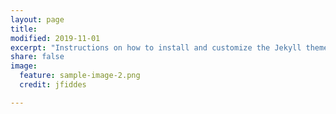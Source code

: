 ```yaml
---
layout: page
title:
modified: 2019-11-01
excerpt: "Instructions on how to install and customize the Jekyll theme Minimal Mistakes."
share: false
image:
  feature: sample-image-2.png
  credit: jfiddes

---
```


<script src="https://cdn.jsdelivr.net/npm/publicalbum@latest/embed-ui.min.js" async></script>
<div class="pa-gallery-player-widget" style="width:100%; height:480px; display:none;"
  data-link="https://goo.gl/photos/HUypV3Q4YXBjgSxdA"
  data-title="mountainsense"
  data-description="188 new photos · Album by Joel Fiddes">
  <object data="https://lh3.googleusercontent.com/w4Wrx-a6_UWA9s5wx8iFmCLs4C-EdCgFXVwPMzmA5_QXM4082XoBsf-DIXxtDQQ8LhxsGuTtyr-SjKfjA1wg6uRoT1s0W_Csx2IIoFhDm3WCPb-u6bg014MoKLky7TxfWrSx-Za1ctI=w1920-h1080"></object>
  <object data="https://lh3.googleusercontent.com/9a0Yyp5CMbYwb7bTjysKGopLrpP8f39mt7nKskrCLM2e3KhHbnMxfdf98jgmfXTlRjrNRrQ-eoIMUQsAbdHCfcJsff9bZ4nBrqy-7_zCphSbS35PUgiXp6XwHzTvOPxlLRGijSg6XXc=w1920-h1080"></object>
  <object data="https://lh3.googleusercontent.com/pgzsfM5Cd-QyiD_L-D7WKD7r_h5qvEP52WNmKVaDzG68uC3y-IX2d7j1QOOYMtUSZEXmW1w8-Dm1celFpneXyOy11g0-CbNp6lY2At5oI1kW4vAmSQbxaCgPgSbWiFB5kEwWLGM2G3s=w1920-h1080"></object>
  <object data="https://lh3.googleusercontent.com/g4WFq9UsHmIhWjoev_9p7pu_-vcGDLap73ho8Khd_CC4SlNpUjgupH4fKUcZEYD8g7bjjAyxj-6FYxFK5KlAVdCMmEQyl-5-M3dBkdQ9sJUA5VG4aBYroMAKplWE3NZsLHPTXmLL-Bg=w1920-h1080"></object>
  <object data="https://lh3.googleusercontent.com/5iT14ytiEsAV92osLjViqUDh2cFDd3InBpSzUBPBS9xVI94iHJh7-K60QhfYTFLNhnRQs60ZtPSZGTJusSMXXejY0yZ5GzOpbbRVocX1xSmOyO-cNIzz22OaeD9pg4xEKILKrAdMDUU=w1920-h1080"></object>
  <object data="https://lh3.googleusercontent.com/aeoo4aClf4lO7WtqDZSsPGHKAuYr9Esow9T7pS9XR909IWNu6MgtNXSl78fp4Ao5TkeqNQ2b3NpS_-nLUNWWuEyaCdzKnQswLD_iw7v7eoU2R29d1aBbWq6Ds0qs7F1EKtmhyy8M0hw=w1920-h1080"></object>
  <object data="https://lh3.googleusercontent.com/pLyD-uOrs72NjNM6HrdiWYCEFkX-HEjr8a3onovdrTHf2bjInbgKjn8sFqXkXXUpLng6SmO5cSPdPajBHzJfkNVknszDUX4E_rNYIir7K5gNvKS5zFPCERZjSZ8XiXTcdNBUFWlS1SY=w1920-h1080"></object>
  <object data="https://lh3.googleusercontent.com/WWTUGjWxQ_qgjHt-J_i8rk3tZnyL05tGbIlYtLRBPPDE5xWJBVnM_hBvf0B0t4dp0EmARazOlnvtyF5cCiaSxHX-How9Aya8f2BxMQ-D1Jig6VVIettx323KlpnjfybEO6mS-Ncy3zc=w1920-h1080"></object>
  <object data="https://lh3.googleusercontent.com/QX0FuN_0qHgUoa53mDHnXYTgARjXsErwEiiHFibr5tNrDjomBs0PGz6-WJvd3zI3b2DZz-I3O3_Ba2xX_Rnf93uCLOx9vHXOk1wpVCloLpiPlyLKRGzY_vM8Q6pBy8lhJwhUt0cWu54=m37" type="video/mp4"></object>
  <object data="https://lh3.googleusercontent.com/ab-T-d0Az36LbWdgCEwy0so1bVINOhFMNrF_1xPyhZmNtL624jlArsUhdJi-7hnM3KxOmo3M_llQq2z-nOPnZbaMLELWXYhk6Ywf4YNiShiolfy2j4Crx06HPobPKdj9IjfTPch2zNo=w1920-h1080"></object>
  <object data="https://lh3.googleusercontent.com/Qm-wyEDjuH4kZcUjYgk-b_MaxIFco5E1IRSY4-WhqaGGhfRL2-FphqE1IH08GAFJo3LcG5Ccf95Wc4IBgM2SjMZ06ChpEpWLWNjQuJgRgPpN7jpkA1Ci4uruydoxBmsr557QcBQ52FM=w1920-h1080"></object>
  <object data="https://lh3.googleusercontent.com/k7xQtvI1y_p2x8Ei5I63CqJOTrWtBXBfO-2Y1RV0oONU3YZNo9smwehUABxmOeuRsJcI2-52vKnA9PlIMXaAt62P40nprIFyWgGbNDn0esi-J3jdfY-kH6GG2_SJchwqY-PFlmQsqKo=w1920-h1080"></object>
  <object data="https://lh3.googleusercontent.com/NXMkE0fErWADuPqWySVyK7QBdaBKhUx57Zfjk2WNzsEOYFbEOwZDlIEnb0lFqn2ibRe2T-ugEjr93CCwRhQrAa5cu1tvczDxmtYQm2eIyZsnktdXBSwj2Ylz9FdzE_Qk8Np0C79gHcI=w1920-h1080"></object>
  <object data="https://lh3.googleusercontent.com/G5Nipr_Stw5lkMHxbg3VGOJe0ceZyJyC4j8ehytjFu1PPjbFl_yfaVeOQ28tImV4SRxGTRbq0LjGPIlC3BksAiAa-opbn3hAojI2ubEiRD3WeDPTx0W5ZosdEi4ehYZl5n_PptEVpWo=w1920-h1080"></object>
  <object data="https://lh3.googleusercontent.com/CTw-xmedebipcnDm0W3GK7EXwN78NG-DgSdizK3bwEQsGyu3JlYVWMeSS18TUBeO-WLXdYgP1n_qla-JPPmDjGza2ZFhFhcmqZocd0U0d8v_qf3cB7QeTSvVFysARAlSe7B5pmAtDhw=w1920-h1080"></object>
  <object data="https://lh3.googleusercontent.com/R5bIYGmJhRvTEPgl0bYzZ6fujA9zgbwtyE5IwSMawXxiXIRBN2SRkPa9nc0InHHRRsXGQd4_rOhmXkJImgso0LkHdKpC951m2iUqNWmtYU2WrwWMU4H0jhr7KIcZlN5kfZyt1kuLd3Q=m37" type="video/mp4"></object>
  <object data="https://lh3.googleusercontent.com/IzfOAXJLhryMSv5Pu__9mFrEjFQt5Oja2gBHo3suyHF2CDdbkFX4wce-sVNWXy2JK42jYiQQBkgVHq6VXqOvVDGpWXKUlcl7lZR9wNjlCkqwubPuMiYqzFDoWbUrKad15iprKwgvjk8=m37" type="video/mp4"></object>
  <object data="https://lh3.googleusercontent.com/HTr1AakvYccLjoFPTtyBO-jiNxWC8EQ3nvduZsYaXA9gMUYYuwNCnwLPo0IkBBKtVlP-7jcgN6h5MTvlobc56xwhGMlYyNvqQWfbOxsfGjIgzo4tLgxhqgJtPtppwLM-Pm27PAex7UQ=w1920-h1080"></object>
  <object data="https://lh3.googleusercontent.com/ysVIq1EFnhon0HKeKAH1k3ZRUJxRnuGn5B_fP3gLTyeEf-xUfDJmoRa9gHRSEGZucp9Cbk_P_UwwBDyvKNSe0H6dm49DYDeU4NMqyK1visk0mJTtzAKWhisbbaje50N63VBpFp4jveg=w1920-h1080"></object>
  <object data="https://lh3.googleusercontent.com/RYU7On3jhIa6mfAkBLQIWqY872PXA-hMSnFmOhQCwbzBJEfs2Il1S5kxZNgVIvG7zfa3qNUsV9mfdrcPfB41Ku9rYECj7mz2_svGITt5slrNNePQ-yij8lkOII4-nla4zhQIirI5xb8=w1920-h1080"></object>
  <object data="https://lh3.googleusercontent.com/QZH9EdC50fXtJ-lfMCQbMhDeeD95mOf3wOYjoGA0AqfvhVwIjtxMArdx5IMnv5FY3vhNsSYTm2yANHOn5oDdjKvODMP0b_Hu8hi6bixyIcVaiPD-98GudWx1Gtn5HK161g-_qLVsq5A=w1920-h1080"></object>
  <object data="https://lh3.googleusercontent.com/c9lqAVGcntyPhTiY8-ULsU8nQ5FFnPJGmg2c5lON5dp3m8u9-QnlGWGZHgGZUXB6bTfkPV2xcoX0Gh_ipBMBKHuxq-tUGrg4yte62CUrmBiq-NF-LxB2d-8niTGiJ3PeJ3I3PWpmrLU=w1920-h1080"></object>
  <object data="https://lh3.googleusercontent.com/uTVk7D5KlEUp6obHH4pwSkHmF2hgh-_9vQ9C2PJvXWc1mwioMpCJj6EWqXhP_7mW3717k0t27VwxmoAH9r5DnUbiS0o9_VfaPHvP9jgYy2ReSmtle7WS6xZmfM01jSeW4Cu8tNhIObY=w1920-h1080"></object>
  <object data="https://lh3.googleusercontent.com/rWYDT9cg66pLUo9ehI0gMKRR9hCuzFz7fs50gAdcFRJ_Ef4BfWN8r3rLt8wcZvA4rxmSfOE5NZBOs2isR8RtFGIZE5ZkTTsvSUCNL1UoNC_FF9ba6s-MB-sEVHrIMQ8gMNLbO2gCEV0=w1920-h1080"></object>
  <object data="https://lh3.googleusercontent.com/_AoWTDbir6bgzPSYMlbFNjOAbqG7fGMddE7BM4riAax3ELxtGBLICjrocFzcrWQOJmHdPT3pez1by8VKdvGnW6qLKe_8hwXkjI4-YzoqVDHpSKwDKwlEN0Qphxaajf48kAQfksq4n2Y=w1920-h1080"></object>
  <object data="https://lh3.googleusercontent.com/3iC8edKURh6U-cvcloMHKAlCip6nXRzLs4-R8sPamxCjTVPWlk_h9Clpnc1mRdFAn-X4w6KlUJtqWM0WXhUEQhYKW8teAkljpoJjaUPTT0Flx3DvskNBt1wC426n8kTDlNLCNqNL-fI=w1920-h1080"></object>
  <object data="https://lh3.googleusercontent.com/FQI0UN9RHs3voajKu9WrMw0H5naYS5mT1L94wWk8HuxVhpeknZBfNBaYU51smz6-CST4964h5PT87ZK2XJYpYw3wD7ddZdywzzeOA7YZMEDgt8YuZUFBLRundXl_8UfR_GFxdawzqCU=w1920-h1080"></object>
  <object data="https://lh3.googleusercontent.com/wP5acvFDsPCJIMSC5EBMPPradCygDeAWo3I9PAPvSmp9_3tfAhjh6lcXvnrLBNuWNZO99T5vKH_R0zSP9f-W_FLCskhCtHflxDtXJw1WdmX5nif1SyxobaeQAby8Jv3ihs_9P7gEDlk=w1920-h1080"></object>
  <object data="https://lh3.googleusercontent.com/tNS-MvSLJEJ2KCvUNVkQvvcaV5CQsNkzOZNBThWg5GD0OS-U5ElXcEe5YDde1gpl0nV2IU0Q1N68wagwU35-5kPGG_ZIbJgZmmqaysV1MNe1MnLEtSpKI3ZH882apet4ir23FnXDQQQ=w1920-h1080"></object>
  <object data="https://lh3.googleusercontent.com/R82r9QGF-MpJJtffBEivI7n_zlfkzujgtpEFCuoeaX-QDJf9rA5_Vt4EWe9FNlb13dGVmr87ajLFPyBcqw1tWu7YIGOrUG223aYAZws9GoYerKYd89mUOraJeDN3-W7ZL9RPQo_Xmkw=w1920-h1080"></object>
  <object data="https://lh3.googleusercontent.com/DbvFYFbnrhzIUCld2_7wPScJT8UXh8qL8IQ0w1AdsXgTa4NGJ84XQGnnQcSEp_16ysLJLE3ky_BsJCR4W3pcSH9tqS4zzr_VdWjrMuyi1ljUUeyMIYcZdZh32VoLm07OfGAU1aSwFu8=w1920-h1080"></object>
  <object data="https://lh3.googleusercontent.com/JkYL-0TtjyZkuXEiz_twoFVouvnGnj2a6wTyQL1L0hCEUcKVOEUdLTFcIa3O1vJJMRV2YoV5gV7DgkfjlrItKqfWFPxdgl4TWwbrfXKXjvQhlh25iUTelrWw4xr7QQ3pDvt0GQlk5yw=w1920-h1080"></object>
  <object data="https://lh3.googleusercontent.com/vGDEOu0yzhpgZJmNKMGBycttMHr_GdYpx9wJjdabWZjWj5rJzkLvCbZIbwA_cNm9hHXJvDZwCu5dcVM15O9ZkFd-ZyOmsvi33YapuyqEEt-4Hc0aDP8pPnOdR3yCUkZomXdFmlIpdtY=w1920-h1080"></object>
  <object data="https://lh3.googleusercontent.com/5PZ0v1lNtFuXBFOPMv3xQyuReio0sbyWgw3AzuLCs1ZBLiV3K2JWu3JeDfvaIUiozX0Q_2YpjQaWRuNlfoJGpqCXm2bSwC6fMEBWhPPtATmXPceetMq0mmLkh0-y0QKyH37rhErTcG4=w1920-h1080"></object>
  <object data="https://lh3.googleusercontent.com/bN2RwNNgmWtLUwwFLLFQJQIXzmw5ovRLr0qqJOGH76kpMm67OOzHKjKEXzpWEpsy3JSH7YL2w3uhs5fqShuK6kc_z7XfMD-9XebqfqLRGarST8AhBQWnxeOysGEBMqduqY2E8V639us=w1920-h1080"></object>
  <object data="https://lh3.googleusercontent.com/6RaGiIUhFufQG-DQ6YAo5x1Yva2lGN9xAst3UNt0tEtMFgCuVn4Hiss-Bb5dUuFWPo5h92sPermddbizqG3zjuL7wXxawVp6oi3rfFmKmjCZzvsgMDiillIQ2ZrtJ4llcKXTJaaP2ps=w1920-h1080"></object>
  <object data="https://lh3.googleusercontent.com/u0c7Z5SxUMF1ZzAGBxj3EraZeM2bHwWSRxeILpbrR6PKYznvN8y2I0HJo0v9ZaNo-cWgjVAlYJ-tiaQX3qiydpfWnCZANfpHOPlLBX63mzmd2wU6sZeX0HTKl_eLo8cp8AYRy2DzCuk=w1920-h1080"></object>
  <object data="https://lh3.googleusercontent.com/gWFt_heA8jvzPDReGnxUBfCQ01ggL101Vmv2yNhd6Xhym9wNnTX4suPDlMdZUgfhdUrEXniFDSwghmx4DrHhISiNSZLNfeD7SdBfGLKJuwhuDNBy1YKvxez2UIBNhmbEAh9Qd7HvK60=w1920-h1080"></object>
  <object data="https://lh3.googleusercontent.com/jlGQnr8XVf84Qq5gihg9lDbnzAPUJSfaCreJLLCJkHCWgmISH1LC1PT3RqiFh8qaw7KME95kiU78Nw3IWW-T_O7a2VrLRjt64mHh2ryLuG7hlkC_ARAG8lpgZnRMKMrZ5a-7Eulo5yA=w1920-h1080"></object>
  <object data="https://lh3.googleusercontent.com/4QPgPqwf9QUP_KSw9yi9tJXv4Rc2rVz6X9oMPaWb4CyKLQvd9ZqjlPXEHgOfNbhHms1zIE0F0XzB0NLpI5y6ZLsFn43fb3o2HDGg3A8L_hIreyqAC2FDezQF6QwqCHzZstHSiNzluGw=w1920-h1080"></object>
  <object data="https://lh3.googleusercontent.com/CDYihXssYIwCySrUflqJNIAV1IrXMyPeiD0OvxpTPCuPYq8fR3OEjQ2rOlJ-V8Nx5IvbAnjAHNBzu2MoG545noqRxvZEf9m7jgrS7K5Et9KjUguFkAyTzVQteT-V1r30QmUcU4Z_AXw=w1920-h1080"></object>
  <object data="https://lh3.googleusercontent.com/Cn_tMDRHhIvBA4lpFyx-QcZx9RT48ihKgLHVezRs3X8jsvOqq_y-QGwV_It-UFACy7wG4erOHDTQ_Wuocj6vL8FpwsOObLrZWA_GUaonHddHa13bbbppfsDqvAgiXuX9zrVRylGSSmA=w1920-h1080"></object>
  <object data="https://lh3.googleusercontent.com/o9VMRbVDyqBfF55yfr7YnD4DiuVcgEbASc9gBCnAf6anYdVYtWwx2sEiVcOEz7ru71ljEUkNHhox4HpCuO0DYevxnLEnP9BiC2Xmb2RDIusj_KUtXmmsu8HhkB-4aVAPzBCq3IhireM=w1920-h1080"></object>
  <object data="https://lh3.googleusercontent.com/QwDvB9czKKbilNCgTcSDL059nWOROg5MXzjJliAUONy2kK_14JLEVHSALi9R1YJtoQfWBqy-er1LrDCanSmht_Y8uw_2QCipJko--9oYYFUFRJlSTvwYGiCy0IrBNPytKS8WZHmSjhc=m37" type="video/mp4"></object>
  <object data="https://lh3.googleusercontent.com/Y7ewJjQNxCkudKvE_I04CPiUhCF_LD910Z2tMP3zU79oiD6pObFNjL3RK6VQD8utc6aK6LuIU47y7ARr1q6QVM3iIl_Scwb9h6h5hMbetAeSs7L9VWDb2vZikIAhNWKCpOS6eGSktKU=w1920-h1080"></object>
  <object data="https://lh3.googleusercontent.com/ytn8Hisjaa0meXYngNBSJrtxNpWtFmDSEEHHDpBkzVb8SxyrlyrCsMcdtDBZwUrJVpNASuaHEccorhWMLQ7TDOV7phEicvgZJNZZFJFM-KhElhBijpPfWFZ-xlohJeLc8xSdtnqnbJc=m37" type="video/mp4"></object>
  <object data="https://lh3.googleusercontent.com/G4Xsyvbv_Ouqcj54VjCiEcbv-AZEbRG2yJdM-zwyZNvBhoBTW-IS_U4dpglMUU3DRjbXlhJFj7ljTU5Bj3w2413YOKgY91J6qFGyGllo2G2CCR_6DoPgOLdjy3rnYmC8l_-umXLE8yE=m37" type="video/mp4"></object>
  <object data="https://lh3.googleusercontent.com/u7lheJQKIods8GkAN3WWXGdayJefV8Miv4MZFGA8-m2EIl4dfYWP4eSkw_gypt-XmPVzLOKQT-DEyjAJtFDyu3twEH-_MrKnZhOY2AFsXcBvwp1UDzUucrxNHLBgqClvixKZ92MxsxM=m37" type="video/mp4"></object>
  <object data="https://lh3.googleusercontent.com/va-TMj9oewEOkI72_HZMHOkUoZinj4SWs00sDSAh-6iM4TnHjPHi_T_8aR-9VnhNoVvuGqt9XKVgtzpNEgYtmmUNyHsAXT_-Ay_8-fzVaeO-wMvDVLmy0sxgE_AnuMhjmoKz9kgvwqs=w1920-h1080"></object>
  <object data="https://lh3.googleusercontent.com/fXGBl-JZa99zkKa278fRe0nn9xPNiEJ9hIqIiEkWWYgk9v-1CBRs-0BPzHc6BA66klZNxQOSjALIQQV6nwfW0PkVEcc9RCTbar_YJR7-8m7hbn7Fz7niH-CVILtfxYzTE52MmBhYw9U=w1920-h1080"></object>
  <object data="https://lh3.googleusercontent.com/RfMFDbNhkC18zbRlWKivAlxf3-0_gEn6z3XLa5yUVG9EU5UTwcwAZPKY7LmQjDWUOaku4T4iGEpCUn1r5W2jbAh6QDh4cyYoRsplkrnBWyT1NxquqxM9qXUXZtF0DmSMvS1cQiTXh24=w1920-h1080"></object>
  <object data="https://lh3.googleusercontent.com/YZPAmfeXHdT1sVvEqg8L9BwH2N-NbfL7P6ZMI2-6OJ7GPjlMWTsmgJU_v7cmrkZKf7FIlhm4dtp_Ct49rUmpZQW3HPVlD8ehMy7paF9-zw0mZYoM1UCADGlwugQqvUYLSP_zdwssym4=w1920-h1080"></object>
  <object data="https://lh3.googleusercontent.com/GT4D8AU4OSNApfvBLrB_lST2ldt1Fsv1d7QjD6vbNO0xPrNyb7zdO7vDwB4rELp07CnkiG_bTL4ABjeRvRWveRj8pUCTWFXqrGKDqRKCK2vJeBnEntvSkBdDcTL23ygVnvdl3N48RE0=w1920-h1080"></object>
  <object data="https://lh3.googleusercontent.com/em6ts-SK_60R0ZB6nAEYhEa4vXNmosCMS5d2u2Kqahm0oYcMVcfnTmQxD6-892EWflmTUfTDjXtILU9Mu2f7IjgdUSjrv6ILy9d40eKSHTie92Ox94m9SpUSsWIzrBkBphYVnifoySk=w1920-h1080"></object>
  <object data="https://lh3.googleusercontent.com/5Z4DiEscAkza2l2PMp3o_TrETH0RcfR6kdHPLyDjcH-CU-kptUtl8TJxPJflBdqFNbP8uuUH_10mUiCh7_63-xEmbANQMB5PyTwSbbjkksdXhXT2Nw4fpg7dIM1fAJM1OzA9Ebk_yE4=w1920-h1080"></object>
  <object data="https://lh3.googleusercontent.com/siq7rpVTlBoiqG2falBMM2AIh2kY_1NJN4geBAgMEXRu3OSE3kydgmjwWPVzuvgi53Ax4HstWTnaAQ2JI1YQOyP5S8UVMgiVUhunZCPtLsYU1ZBqWV8A0sG20xxnMTH9xEZI-PS5uSA=w1920-h1080"></object>
  <object data="https://lh3.googleusercontent.com/rPkLLDCvkAkyUHtyS7U7g7e-4pRAPH3VuI9fBQxUUAL1ZM-Z2a3QstWGSQioxYketyHBxY2UXMNlAPKR1ei9n1een9IXicZ3u8EXLxoPQ3SYMax4IQ8xKXTymwvuMYI9udW4A5ARAdg=w1920-h1080"></object>
  <object data="https://lh3.googleusercontent.com/s-IS-eKWJqTYl-wN0tYwaxNTUBbrk95HE9x7HWB0e717HpmQsvAStAETDyP0wvNOqPT98aYCgR2RA_FP235dhS0rbKnUGvi8JmWlfi_dnvqXE4IJvDC6SaFZzq1CeW7JGhSqWaURK-U=w1920-h1080"></object>
  <object data="https://lh3.googleusercontent.com/7vtc8Yjw0zIFV3mgnta1TYfSn9S-j64AzTplFeXIwnHv5LeCvOUQwI6LH1P4p3R1zKsUEtP7DXFA4fMzgkMz5c73OVB0ISIVVeBSgQWURa-TBO_7B-7fC02MM4pZRhH8tzJkSq1HlQw=w1920-h1080"></object>
  <object data="https://lh3.googleusercontent.com/EJ5ODxOwi_ITUzUk2d9zXHQ94teWrCL_2ZTvcd4lpAjNb0XiFiP3UNZ630FYlK4UMJgNNQfl1fhzo-_yo-gJKg9_bi5L1VdjtJSrO9WJknGLpG9MFnPNqeWtmFSWzmfAWghdBg8v5OM=w1920-h1080"></object>
  <object data="https://lh3.googleusercontent.com/3oUw8s8ZCtx2-KY7Cfxhx_9IZlpSMR-eISTUDx6Gz5fp_vb5If5pnlnouo4DLHqFruKh3IB9I7p3aV6L35N6h2Qxst4n5cAw0sYXFZzinwYGKXpxxLTu8rOLtat4zZ3QQCxz7kKRXTI=w1920-h1080"></object>
  <object data="https://lh3.googleusercontent.com/WCRAGChSnfl8UDM5hYfn6gQjrmLxAwIYweHt1B4n46RamKOMtPgcrcGJg8slxVrPl7CsL3af9c5ozqm3_tyT1NInnp7jKvtU8CmfDLULIMie8GYIrz24NxQUN598PPoQnizqBeelGcI=w1920-h1080"></object>
  <object data="https://lh3.googleusercontent.com/dkKOkFDkcoMxH5p-ekevaKFMeJExf28VMnDZpzuCZDEwPLVMsr0uneVuA4P9KijxiJHEw0w6jJUHf_vUA4XRJMhouzrVh9bqRdbq8cPSyd-MZmRJ9pne4WvL38-aXHdKpVoZWFmiUA8=w1920-h1080"></object>
  <object data="https://lh3.googleusercontent.com/NbKUZd7pabe0_jUxXllFTsEjSQDW6O7E5h-f3bS-c2wBP-9lpJLRxdpZtIiUhG8D0hAx94WKjV3w307npPvnMYb15oUg-wqi3ukQ65prW-zh1UmD-tdSlKZ4h0L0kffObsI8ELg9e2w=m37" type="video/mp4"></object>
  <object data="https://lh3.googleusercontent.com/4XwMKlA4hZD1UlnPQUYrfzGdazpJN60vhG9zFrGxMiDdJ-vRZy_CKh-MpF2BV3_tmKG77zXnnPKZFSUiokhBx_-ctNAaDQ2uX5yDraOCLh1OLulhoRNJSDQIRdSu254V4ZWc-5cPPMc=w1920-h1080"></object>
  <object data="https://lh3.googleusercontent.com/_IF9QKuG61g0AByd2lqkoPoXtAc8kdqSwsFnklT0dmgcKulyIrQNPmwqQzMIGz8KedYE2vAIM5iYlbqTj_Mv0CJ4VpasY19-5eTFVyK5Hq6qzW7UQxoJIMfXal8qj-zrjCTlcaMcg7w=m37" type="video/mp4"></object>
  <object data="https://lh3.googleusercontent.com/JFhfK6Z2lrHQ538Oq8jJfiM5FGrm4BegvCeUDLdRL2PL5m-xmdMqlC6Ox0ek8-4lrcSGOsRKKdrvC67C6BCspZtNaBdchFr9ynkxijJGm9rJtq2lKbaiGXTJnbIZyY6dIzWTyvZKS1A=w1920-h1080"></object>
  <object data="https://lh3.googleusercontent.com/PPGZ9BNVeN33bnkb8C599g1zkE6FPoN58IFqjk9ysv5SJskly4ztRnQ8rQRFlq1IaQKlQIZ4uG53EfkYn73UDKAp63Y45mIxaL7atugIoG2Cdxj5bfncCl3X4q_mxYjndKoZcmoQz2U=w1920-h1080"></object>
  <object data="https://lh3.googleusercontent.com/85gNzb8GWqxHjGrkEtb6FiI46nJWKAcshXAhhHZVsbW4340elZTKUTHv9bqtUkS9eUD9WuNc8hg0eSzu8wDGWomxZ5mM1VxF976NaL4bT0w3A4ltxwRCyJnROuFu2dJenHEI5OuIlFI=m37" type="video/mp4"></object>
  <object data="https://lh3.googleusercontent.com/lzqpEcfhuqzr9kYAX4bjOrsD6xTlimYuEOU9_iwsO0j3qFrE6NCeLFbbnbtAkACQrO3ArDOxkXh01Eovm7uRvDoPSewS9Km9IF-tSaBz_9yCfBAcyRtHnmn5i8acg0SRhGKhsOunNDk=m37" type="video/mp4"></object>
  <object data="https://lh3.googleusercontent.com/LmcdKQ1U1sEwNbA15K25WG4iPNlPZJGz7TKJh-JfC_w9riwVUZMvjT4NyQbwyII7gKwmOOexhwjReUOedX5rk43ocoGpLbsES1idgCp0Bj0oNSV89uDC1S9XO2qFIg4huwipodfZS30=w1920-h1080"></object>
  <object data="https://lh3.googleusercontent.com/m9rdkzaQ7zcf8xxJeR-m1MBY_b-xS2HDwmKP7v6vxFG0ds97Jh77-RQbsOxZwXo2ZqO_4PnDcElFVxqLUNbGf59YVPRKeOLwAyxPLV_SFU3hCNBti_3f96Meb3B4UDACotFsU2H9f44=m37" type="video/mp4"></object>
  <object data="https://lh3.googleusercontent.com/YNE2sZsO9dSCNRFEW-Eg6RcMhgLrEmu-CtVIZwfL0ZlkHxj9L-tYLd4IxQe6GT73mdZqMq_Dq5iLG1HqKemFJ0cpjJElgbIi-jvR7vwc4MyQ3ZhdJUri_ledf6dMDstCAyEKEGbRloc=w1920-h1080"></object>
  <object data="https://lh3.googleusercontent.com/2rXJ65Xj7VRTquBvgRU_-PNnRVj4IxSH3WO7Y_5I43LYU-XuhucLYBhMngLK31A6e0GnJzwASsb9A_CjBuGhrU0mbrVNY6B9zWMB2Nq-Sj9I-fZL5C9P5rOAguu-HGlhRp2bYdoCevA=w1920-h1080"></object>
  <object data="https://lh3.googleusercontent.com/ZWyB5JkiOd8OY6REz22M06p0HSgdj-mtgmk3ZGozMOrQyqK_DDfSTsfqJr3Q1y0bcevJcyBHW7cznQ5uWb4kZPYaLZGqoa03zEXYas2gkUNLtHDhLychOmdzXRMOxkEfQsTPZI78MHE=w1920-h1080"></object>
  <object data="https://lh3.googleusercontent.com/brWZdObcRhD0YAFZkMmurUBNEPLFiSQu_i1aMWnAVK1bXzQ8O2oNpS0FGGkFau5jxXCJfphgeLhjES-PhHYAHPgrWc6elCcgEnh6XoWgnik2T3ZRTAPeYCxJS2ZvCe99LExz3PI1TAQ=w1920-h1080"></object>
  <object data="https://lh3.googleusercontent.com/RGJVSeE4OKyBccrteuPxaNUvUJBsYnMzAKNOhZjEGUd0aF19ARTK-nPchDMpsEnMJaSK_4pAikR5HO8-1SeNtYUygIOVZUveVWPbq_ys_i9SZJXoAECT0pxfcohKqbZS7d7V0mSMfdo=w1920-h1080"></object>
  <object data="https://lh3.googleusercontent.com/qeEfAsvzUpcmW1EH_jAADA2p3pWBoUx2OAlVDDLny2tmH2B1cOkbnUgeXyiShVGgZvUuyiSSIVf9_Pz9y2JpUNXLQyWNz213HldUYD6K0W6YSP91OX5pwaYPrbEyq1yIGY2Zu5HJ0eo=m37" type="video/mp4"></object>
  <object data="https://lh3.googleusercontent.com/9VBhxRt5ZQPZXOZFmbAfcf6_zeSfbGvGSp3a7bbvwDLCmcivInZUw2eZ7D1towLqZrD3IhYXMLq87ACs1tJDOfmJrbbRcex6vlyCBJlioFc1v44vglzn84MfAaFGgRIw7axfL27D1Lw=w1920-h1080"></object>
  <object data="https://lh3.googleusercontent.com/4iC_EFBvqwx-yNuBO_H8ZFgd90neHZKTPZcsvGTGGxH5onDSg5Up3a76XRBGkYUhslqZbIf0eBuOBTvLlYpCX0rpqoZCmaMiL8WtdxodUlRk6JGaqitFpqsK8e2pvaJEHRqSsypoMv8=w1920-h1080"></object>
  <object data="https://lh3.googleusercontent.com/s-G4GedXlKee9p7LGvhJnX4YKVIWhHoM2kuELyOwjm52ERR9D61hZyaoB_KZdnR8pyrPODCpWnJd1b_aoRWDfCkOIDVyE0-DkCGG4p26NX55qGOFEU2cJOLTJRgAvrKOhSf3YTE85Q8=w1920-h1080"></object>
  <object data="https://lh3.googleusercontent.com/PL9jjdydGw5LbtTF7YGJrWEdH0p3ZULovC9cuLWd7HiAuMRdB3SrfSgDRT20kaeoZj3-4M-jKXBLsNPfEOIGUti_JDz4BMaMOp5ApFqVOl2VNbcixVob2MDzj4RF1f88qoX0Cj6cR9I=w1920-h1080"></object>
  <object data="https://lh3.googleusercontent.com/pMT3b_wui05cGIFhjtSMdVcUSMtWW0bV0tWceNV8u-Bzx__W3eUjYesWPOqH7Z-2SivnnsfJwMgPL3eISUrpfbQyIHmAkgdDpNM3yN5etRqDdWbnNo4LzhKF9DbdSSY46iZtvdVcw6o=w1920-h1080"></object>
  <object data="https://lh3.googleusercontent.com/n1oZRFQdLQ4PQd0EL3-e2xAtpJ3Cc1hsOfFF5bgk3HcvLJsL8r4ekY5sxEhkwEGIPKGeFemXFHsde2DnhpK8q_KfwxnIsVvpFCMQ3UgIF7q0X-xdWyvF5H2p3dIEAZj8OmcgDOzWVmQ=w1920-h1080"></object>
  <object data="https://lh3.googleusercontent.com/55e2BaxJqME778-2K3WhlTBFskWwsOFewPupPlllQuur5BSx9B8yL_AiLVMaw3M7lgkn3MbZhw66WSWhwASv0xnNmZQmHRv8McGi3AZ4wpHvouscAN9FPuaEzyB5WSHrRgjawehl1g0=w1920-h1080"></object>
  <object data="https://lh3.googleusercontent.com/tMQEVDoC63fpD8QiIOE-FgIGdT4MSP3IeoWFTKdPxvTo6TELhwn49U82KUAzrMtmEnNPV9t8P5ibxTV0wmx60eM9YZjaZgtT54X06xvCZVr1DunI12r8XMIfZIjNh8N1zZAcpMlFmcA=w1920-h1080"></object>
  <object data="https://lh3.googleusercontent.com/rXViroB8e5ueF6eouy3WuGTtTLnNsFXB3y5aWhEH0wLmbOkgM8riq0_ZWeKRtzJCeJvW6d2oXJYFE6UAmjCb9ZUXFRXd4CkrjF_7vcOO9lQH0k_mJG5t8SQ-QiEupypqthzouH-FoLs=m37" type="video/mp4"></object>
  <object data="https://lh3.googleusercontent.com/1RvjroiYoLAQluXde2sgBf0-Rvyb2a6DAQQL6c4S5w7NAW1IS0OAeHUcdB92rClMMFxM78Qhi5yGoPRBY0g0rKF2GV9raDuni9F6369GCNJEdf-a2i07d9jcB0TQNruvunmz6PrOQoY=w1920-h1080"></object>
  <object data="https://lh3.googleusercontent.com/TyUHaJwQDZr-Z3EvOQVCEvveqZabktRTz6aq5eVWaZEd4pAfGGsTh-zTkZCjIWmHbKERZdZXg9sPl_iZbXDW0HzlIkIOChxo7nn3l9lVGZbywlAW1o5RHm2vCofykmRVIEsPhRlSYe8=w1920-h1080"></object>
  <object data="https://lh3.googleusercontent.com/mRN1viLO7KXQXBg2IPpfRpYy67qmaL_48hGZwbs1JVLqSoEpkt8LjQMNZTK_t9pbjSTQX7pjEJF1eCaYzCZ-anHEb8lNLXeGNfiVYM16opYqTl4jmqQG2wZG8f2tpxPJGw2bckZQy0o=w1920-h1080"></object>
  <object data="https://lh3.googleusercontent.com/hL1rUcT8oifBQPUm9LW9p_N_GPXkFMY58cUh5UL4prPcJwLMHX_ZPrK5SpL5w3bEYJAa-dMuaE80yLat44ndb07u0Su4oDlNKN_arw70RfCJXGHHyeaK5oF-U2FLvj_HI-OqM62Ptj8=w1920-h1080"></object>
  <object data="https://lh3.googleusercontent.com/RRu5aHSt4RuRS3FY9mhytXgLB0fWZjki3ib68uDy1n5DKkN6jq2RzCn7ttyhD-_O8hhOsdxMp-5dRddugP2vpBbtgpSifb_k3s4RbNjfPexUnCbEUmjPZcNHUm_yvpEzIbCCkVntLxw=w1920-h1080"></object>
  <object data="https://lh3.googleusercontent.com/XOU7Moxjn0w3tiwOvSly9nAC59jXOyRkh8zKPSiP-bP4YN_WRUoD-DN6dKGpCdYDe5m4bFn3LLo5UQ7KTWl2BRlRGFltcVQWCI5SELHiKEd_dVhdEr8eSo8v2j8unN1-G4WukX2poyI=w1920-h1080"></object>
  <object data="https://lh3.googleusercontent.com/U0GxkUkyu-nwoXvVwQwr2G2LbH3hNRyeiZilf1NGaniyYyWVwStB3WQtZTUjY56qNRDWXd6Aw5PZDDGg6zTBR8ARYzAHAqHgWTWTOSkxXfcH4zvi4qSegn7NMbVR5z-pa9J-TxZHTPY=m37" type="video/mp4"></object>
  <object data="https://lh3.googleusercontent.com/q59s-zYwGZLAftkVhLRgytq42am9CYDjR2mh4ed2rAGuaZjerV-6iPTcv0Yp-VXMqmOtMSYjnDxWKZ5FY42CR66yo1TSzbSJF-jLeuPf33aV7hViQ6rxw7QOYgStwYMksnHc5ZCAcXE=w1920-h1080"></object>
  <object data="https://lh3.googleusercontent.com/DqkQKSAslf4DJYdA0lWpS-4YfJ75NLKJd1zmheBoRSa3o_BarKLeCso17uM6Wng7tjeoHxIFVMLzVnrZXrmDLjuKhfBuePzb2oTlAqHzIZT-DeVSVA-Prl3lSZY6THrl6IIm4L6tLjE=w1920-h1080"></object>
  <object data="https://lh3.googleusercontent.com/8fzmsYMLWmIFCdZn5R1A2-MqgAs14_zblfFvnMe5IZubdmnv4eV6A__xRWHIaDa7Px_Wo_2fHXdYQpKTdivgKgiXxbOEjviBDDQnFrvScd_BfRAA48IhV2LIOOhVgOjtYAEB1w9RFbM=w1920-h1080"></object>
  <object data="https://lh3.googleusercontent.com/OXjW5bknZCbrJjNLpeHCMuANHcYJk8lgOF4HfwgrAWOU3De90KgDLF3Pzy6WPrnbwZEDWpUmdQNsx5aECEaW0-4g9SXwwV1xiLnFW7vvT4Oc-fu2Nbnz6qT_4vedGyB62ufAgRs2RAQ=w1920-h1080"></object>
  <object data="https://lh3.googleusercontent.com/qex-JVfrbtLpH45cFUNoxnoR2qCubGrEMV11nxfuHx0YeeX9RT95cO9b8eVOumV-j9gQvq6zhweha31-xvs2DhCi-ASD7xzcX_QJXaP4tpuI96OBQBgI6KfsFfxXtChRXlx3pORpkBw=w1920-h1080"></object>
  <object data="https://lh3.googleusercontent.com/gUUZmCSFyOqzE1NKgUeRLNOUI84ya7SmUHf8wVqk8jMe33XNWOYnouYVEtl4tZFmrLLbYKtlyUOqEfpZcsz8iylYDKIjFfTcBj2D08xgXn5QOR96oTyebB_M_oAW8up6KpGHD1ttpq4=w1920-h1080"></object>
  <object data="https://lh3.googleusercontent.com/QWgcFsSKtViw-CzjaastSryXBDfRuHWzXozHddG03QyJBGde5I5jfMPahfjZuGtryEXEyfkfMy-f6W3JN24zXVSJSNBthxFGeHZWzHtfGKk7ZCgJ9Yk48DxP0apivn_04hnHB43sQQA=w1920-h1080"></object>
  <object data="https://lh3.googleusercontent.com/mUkT8TYGV-Tu9cJ79ETE3DOc4WstEqr7OiR2q61Sa66_7XOzj3iOHX3RCN2c5PrNVJXX2pdPonLJygTHSyUITASMsk5MGsVld3LZL-TXEYw4awpeie3eneGg87a26K67qp2qv9kSoPc=w1920-h1080"></object>
  <object data="https://lh3.googleusercontent.com/LSBKykJqWLDVBqRW4SvJ7dm7AFANg3mNLLv50ZlvW_OCRrkFCCxOp19Epea-wY-ZM0CqT31w0Pn8DF4S6Mlp4uaIeb1uOU_8rH3-xe0FR_WiGHD3ihWvECJH5AKsbJSQcEiqBaaRJPI=w1920-h1080"></object>
  <object data="https://lh3.googleusercontent.com/vWf_LDtsM6B677CocV-gUPqWOw5AAApn8asuWP-7rGnSVj9EPb9MftTCVvQF4a5hqjMgiDliHiFnA-1k-PuJJb9IgCGLsh39exEY1gN7a2-4j2UEo7AuKq71eKhVzdjpgn6x6FXxQk8=w1920-h1080"></object>
  <object data="https://lh3.googleusercontent.com/NhFUNbdPZiDVIt-flspdjkbj8HYRdg5QrCjLQ-KcX-tle7MxxB1kCRIGwn_lSAJY7cM73XdGGLNvN9nXbc-O6-e9KXGIvHZ7T6BWZxlvQzUmkgtky8i3Q2JWLmZjxBLwU6vmKjCNODQ=w1920-h1080"></object>
  <object data="https://lh3.googleusercontent.com/0IxYfYVhofETu4g6_5N68M_Clicdm6D1U_1FKZGy3bhP26xKlHtZbCdqC9FqqBYC1pwCjjMpXJdIWcuzGs7FMFgqm2kc-tILgVZ3B-h_tF3toETrcjDXwcKmDopsewtgOxnE5yyRLJw=w1920-h1080"></object>
  <object data="https://lh3.googleusercontent.com/tnyO0-sUZNAABdyu0msKc6fnW-OZFyrvGsiKyPfvmgcT7EvCyVRLlWeK4BM5YR0XXzuPr_W_4BX4G-vFDnosig8u1BjnPC3laiodVrDuosw4OlIQ1V1pSQeqx6RRTJ-DkPTAjaxDd60=w1920-h1080"></object>
  <object data="https://lh3.googleusercontent.com/D2MJlGWjnMxCUkSyJNT0u5EqHEyN_yKrH1aIO4WDLccVYFwnSBYPm370ICBx81LFkOl1RVsf1xP4t4PZ-KxJFnG-ztUyJRdQ3EyXHbRrW3aRFkWH0aQq5ybzfJrvoTXDw8_NoLwY-1Y=w1920-h1080"></object>
  <object data="https://lh3.googleusercontent.com/rvyR_flzHj0x1tIyEq_RNcp4t7s6F502w1H_dpL9P9SCouewbIL25axh8aMSXPQjEtBz6zeb5nIwNLYAEV7f6-G50EOTjnkTeEnPWUwoc-NtmY2tDlc_CJCe8XjyAHF5Uy6ZD75ks80=w1920-h1080"></object>
  <object data="https://lh3.googleusercontent.com/2QWQKCDf9gtYfudf45OYbsxeHfdXA6jtAqv7DPED8C5U7BtWlt1MqMjuXog_RPqjzmpmMva5yHzSS2WTPivFjnOhm6kHBYPO0jYV1h-WACtOJ9xdFyPYiBvs2sKJ2xGn2c2kr60uR1k=w1920-h1080"></object>
  <object data="https://lh3.googleusercontent.com/MM_8EB2DkptmxKIjQuggWFZgr_yVhnIWSSxuhL2w6ao-v4SR6fIDbfnNS5u7GIKMG_9WD6xUTk1EjRwNAQW1V2YWvWND0fQA3m3Jghk1cxsAm5nfKncg-rWwCBUha-HHYxlkPG5TH7I=w1920-h1080"></object>
  <object data="https://lh3.googleusercontent.com/WNf1JApXTIWwV-zLtlgMlnOEal8UlYO2IlUQpM0bUUNegjrKdEKhtEOH3b5hUy1cvUGZGahsQTBUg9977YVzVa1XzlHBooRhpVBWd5TAEONjFKG98O6PGidSs78mfxDw1Iksg5SUtoo=w1920-h1080"></object>
  <object data="https://lh3.googleusercontent.com/7znyGsHsX5eVmx2XqYT0Wg3jKZEYjHl_R5zS7iaw3a2sXWCdcSX_x0UN-9oM71_3uwTSK8oP7EElZpKjLpKqyiha0qeiTwIHsXzimjdLpW11vsZCQag7I2Fw1r0glImmG3CDBMa-qKs=w1920-h1080"></object>
  <object data="https://lh3.googleusercontent.com/rjjsbOAPNp8tfwgmv_YRthds5yO3PQn31P2qAAgAKm5A3arQ9qlsBFq5gTllkqL3By-2G0IXarf02skxDxbDppiZ9ObQG8KMcfLI1IYarLGOY2S8hQ0HUQ5OKQyG3lAR0ckwVhziJcM=w1920-h1080"></object>
  <object data="https://lh3.googleusercontent.com/RjAx6jRX174ex8YvhGzHjYi6JSY6nvhbOouWv10iqPVIgjYpCqDrAsnPk4m1xEIn0li_C4QK2s6unqYBeMvJh6pOipA6romNhPh5AaU8TSz9Qcm5Jvr6ub8LWoqx6gd99JxSiAPwsWw=w1920-h1080"></object>
  <object data="https://lh3.googleusercontent.com/9gghrW6Co-7DfJ_ZPWuZ5DnvhIgVti5TczdVt0zVY9vKzhHHH7QGLlWOccJJoDVeygyKcw96YUO2XY5qtYpSps26W1kjAFbQiCwBRfed0eDw89wfnolbbX1QuQZcoFlSTF1gzGlR8eE=w1920-h1080"></object>
  <object data="https://lh3.googleusercontent.com/pGuH0ZoqB9rLhi86XRKgIB_pvlKufR5Qt7-9T6pZoQVwHb2cicerALivD1O2rbHcLdNY2w25I4Fziq0jkPWrzU64aaC2qorgXN80GJTPc8PaVIIgQ-LDVdu3r7BGyov4DhBWH1fIOBE=w1920-h1080"></object>
  <object data="https://lh3.googleusercontent.com/hp3RQ58uCyDyXXXhRjEtxLZXfIC7Rs2eoRb0aFoWjg509oAzjp8GKvFJYFY8q_cI0adrtoriukDVBr3riPSqBEDLyL5K5-zdMUbGD7Miw7BgoL71LiiLhOwsUw5yigL1y5YcuL7NW6w=w1920-h1080"></object>
  <object data="https://lh3.googleusercontent.com/oiQSOPO85K7XbFnczWLMQXHu5fc9RsOQ2nH6hURpzX-Wz_QaAeLtRFBxd_gk5LUeAV3eY3D0CMsnbFYxBNPtRg9OFjJDboJcK98D6rz3kf-EzTzikMi4gFA7JEQoTw_Q1qI_UAmQjJ8=w1920-h1080"></object>
  <object data="https://lh3.googleusercontent.com/S8uqmQ2pm3FpunX9ZQTlezban0u9rCX_I1W0hORO9xkeAh0RAU6aGa4g10ggADtizkyIVaqdLt0tZHffv4lccoIBxtkbMHCaPfTWO1q5zHQ0FkCJdNrY_637yIm5XgrAzAoXCjfE0Dc=w1920-h1080"></object>
  <object data="https://lh3.googleusercontent.com/SNLSHPZBwDa3YSzbmop4EYlZkpw5OAn3TZwXrm73CvOOTBJ8r-TwqYzSXXUmvMdo66YygYryBmQ9A1S_JlYFZ8TIeZjvKWDDPY3XdqVdUtEhC4tyTzw5YKa7Oxgdzzxh3i6805D4WZQ=w1920-h1080"></object>
  <object data="https://lh3.googleusercontent.com/925Zr-R9JUGbHDMlud4GIo01dF-KX8r6t8upKfQRpf9ATm85rmzSMrzSV8uJplOukTzhvKXagr3002M_WfMD-YsM1WLvytgDKx7K-UYj26Fs9hkaZTU3WfBXpbm7SlcVP241RziRYAQ=w1920-h1080"></object>
  <object data="https://lh3.googleusercontent.com/apDZmLCJdUpgcrERfbSzxArkGkfR3z3pLLWmm98To_yjLd_MDoLSd69Gdyw2AtagLqBL2KsD8MxclanaqgRkZgz4SAhn41fldfabPbUYEICFN_MEQFkq1kR9CBNjrSFmiX-XK9D8Rrk=w1920-h1080"></object>
  <object data="https://lh3.googleusercontent.com/mBzexaz4yA26vV5JLTWomEHqb9XRGlrXdK4iWcQXmk7NUuWpvoP6VvJG3eij6fkipePbHuTZE6Y8MwJ8G9fbE6nG4icf6g-hV4BL44JemlhhyS1uDZMFHcfeE87t7MixmjBKASlM8rw=w1920-h1080"></object>
  <object data="https://lh3.googleusercontent.com/yEaePfWcemDbcFN7QiA91ZwerwMXqBrVkMPsNmcH6pPmccTmp08oqRZsOpO290M9KBx4wzLlFXrrk9T06s_C0JDlfs7r2ERNuyVSKNbUnyEQfQqIGE7nBhTWvhVZ-qc-BJAWOGEIioA=w1920-h1080"></object>
  <object data="https://lh3.googleusercontent.com/tESzjqJ1kEIjCturzBgonAifTOPWxvK1Y2GXlzb0U1Li_4Nw5_3pvnAi_lOpZ7JT1Skz9D3ESjHb5g-Gqb05t9saRvcQAQt0p1QxFCqGvlKSVcRHKeFgwJ_xak25P72sfeI0sr9m_sc=w1920-h1080"></object>
  <object data="https://lh3.googleusercontent.com/kT5qu35r8m8FuFN23k6c15GpnsyCUGuNVHZoq9H3vi79Rjt7KrX5lPi-pJNXQp5i-CymWzhpw7TAnggod54L7xCE1xNVJGACYyS6geY2h3QwgwuiVvW8jpsMdw7htu-WwEK8hIwDyIk=w1920-h1080"></object>
  <object data="https://lh3.googleusercontent.com/dCfCyZIolJpCb8VIH2EETfrmwuMruQit8YEzMaxt3QFVz0aPlIWv1VsfmKnNyzW3wH6fgyFjCmxLuXdUsAQpF2UOZtW3wWLSbXAxb_bvE53Qk_YYjZvN-or_MMJdCkY5FgMMsvyPwus=m37" type="video/mp4"></object>
  <object data="https://lh3.googleusercontent.com/T7EUJ7JJ9zacnXgycc25GbgkBEuPKeUK1eAHEPholSoBQsOfI70kOUK5OL_PyTOC4OiB7pJsBEafa4iLuMijGzxDwHCdcLwXS1zPDOmOwHOp8MLRIF11_gCB_c6BfQqEkAywpXgDKso=w1920-h1080"></object>
  <object data="https://lh3.googleusercontent.com/gaNxg894s7i7eeBCzZ1lMhHdpNbhoysq_BUE3UA4297S__VZdNxF1CV1liuU3-kc1H0L_UUdTZErZfdYNFDCRLzE70jOKI2SuTHktH8URn8cEe_Oc-9_2sOXq0nw1RLCtkN-9yH93c4=w1920-h1080"></object>
  <object data="https://lh3.googleusercontent.com/ke-WVo_9NMp0H7K48iFu1UADDONStQpVAkJQDUq2QFTK5NKIAPWx6_ar3HpMkdgHFn9GB9fHiGYvLplSf6_QeZgIRqMuypcxWnFNmoevnFsMuOaeaH1JCCZEDpHFcBEEAn2pxKejM2I=w1920-h1080"></object>
  <object data="https://lh3.googleusercontent.com/8vF6EKpB41hDZ-QigX7CWW2sBlFzCJwjy-qXn2fx4nwMaM9Twm0AOYa6fOewlbfahC1bxJuyjeCd_js8qXpiUTZWpqYZ5iG-vD5WKKcmnabmPPN6Cg7N3vYb8KhxZuQifTAPHWVxHzo=w1920-h1080"></object>
  <object data="https://lh3.googleusercontent.com/JlOxWkFPC2xQUl-jNYh-FN3uj44h7ue8WLF2yi_-7DlrJ94ooHMVsnhVJcVahkjBuQEAgN8c3PjCRIR7TQmOeuiC-0moZNWLXr6gElFha0tO5HcJtT-aY3JM3w5-J_8iOwpGfZWlUGs=w1920-h1080"></object>
  <object data="https://lh3.googleusercontent.com/SJuL9PvzEu5dsnR_vielqC_CO7YaDZJ6uv4eVXsq0WnoKCE-ZLjH0G5jzZ_RJK10mN44Rxv6AHjSVSFK1pGvcecytmNP88D19RsrK1rUZLyirVrGT9cc3OB__SxEo14dnEcwHLyFTko=w1920-h1080"></object>
  <object data="https://lh3.googleusercontent.com/kLFiuHJe2SDUqVm_nHbTVWaykngMOW7cUomL6w50q7unRzXSaPCRq7kIKQFD289pGi2Nk09BOrgiuII5nXLLH_cQNLFVJGgU_KBgtdeaGtJb_6RdTPOtM1vYauca9JQL_QfWZcMp1MQ=w1920-h1080"></object>
  <object data="https://lh3.googleusercontent.com/wTwyIwM8na1_fkd2LldvGIWbQULdVcOttsAYlZW1kNR_zEgwHJQhhmnanvfijN6D_kosS1N4VTLhjClOYatbsia4Y3UrY4ZW0HH0Sq7uiiiGif-CHhVjag2S-XcLhRKQN4B74Ai-IS4=w1920-h1080"></object>
  <object data="https://lh3.googleusercontent.com/RsOWf43Umzcd9vEkoyrVg435pWdwCHB00CHqEkfX5WoqOFtrb9mThr5fV-QKpSttpvg_J-aXL1RhymQIpw0QH6j5fby-9cVKAoTq8mM9xS0PRtuGF4TyCEu9zI5pqYgYHxtpviw-Quc=w1920-h1080"></object>
  <object data="https://lh3.googleusercontent.com/iF6p2LZh1lXEGpf-rFg6I-bHeUG267_wGrGJHh2TEkpeM8VDqMsQo9umc5EUVZ54-GjccbiA0HhzIA8V-DBVMm5-BVpWbk0cr_LMXHl1ajsyfrTh2Kf4B6ZUQCkFTQl9uwhc0vQbn_c=w1920-h1080"></object>
  <object data="https://lh3.googleusercontent.com/4hJtAvtMzA88CBVTXVklrHblVx8c11hvyhEQ1E_gN7LEhgsoEStII5Wqk2GldZZ8qka3DVNj1Jw5RGr65lsSXxKbpHPg1-e4K3BD2hdsOg1MAbaIGcfbkgFzY4gkRuhz6KxWJOwtIfQ=w1920-h1080"></object>
  <object data="https://lh3.googleusercontent.com/71sbw8hWvoAsV52JagZJKk9SHSkZQH5O7DbRTMmZlt4anPirwwL_0IHzMQ8CCwYsw3FPrIv13w_M9mVrWKIFKQyr0nHGVR2HtcJ0yI34aRFXCTgwSa47nIs1vWZC2bMterORZGE1fcw=w1920-h1080"></object>
  <object data="https://lh3.googleusercontent.com/keCe09rt7RdjVr9HMabNkY18p_3qz3JUYTvKlGUWeCH2M-REEgSIGdcHHc4mSLY91zeIEnoA8iFEwDp2pdU6IIAqhsOxDJfyj9bu9d8Vvb2naWCOwHkL99YHNIV09cErxHxl8dqO5RU=w1920-h1080"></object>
  <object data="https://lh3.googleusercontent.com/dLFdunOMKtWWVewkXvuNuqO2zBlQ6mPrUVi0mCZyI6pl7XK-yaPbbs6Gw7DLj7l52Q90d6QhyLYwDamvuz5zqLNaw1vZUWXLB7WSI6Zi_pjZbN-ikRrGyU2dnlFIUruDFSM5mRLVGcY=w1920-h1080"></object>
  <object data="https://lh3.googleusercontent.com/N5GB831OWpcz92ywXcc00maYgHC3xYXE0l2OqT0k-n0cfYdoy1aMJB-ITuKJAGRyBgbcqH8PEXkqc6X6qhu1oasOiU0H0l2ev15UnlTpovecy9AMPGH16d2-hC7sboj2IRz8ZLXmss0=w1920-h1080"></object>
  <object data="https://lh3.googleusercontent.com/Kc51YacN0JXqQKe-iIdPxrL5yRy6RSXpDABMxTENZfsS5YrnfE-kaeBhhPBDwHVO8AAGUNGBU4FdLQlJ4pd7RdLXmFcW5dOq7wM0QItrnJLRmI0SS86AR8U98YSAUphJLZIA0rPRAKQ=w1920-h1080"></object>
  <object data="https://lh3.googleusercontent.com/BWbH-KV6QE9Zptq478975zZDLsY-rLhDxi_EmkiT6jo72gwLYFIk_o4jkftp52C3Zb6JqCcL8FKAA18gTkDWSDFbURtgKVXetxosInB91us8yPauENKZP4fScRf7wC9Sa3CjA6KLhng=w1920-h1080"></object>
  <object data="https://lh3.googleusercontent.com/nWE_dSwVOZiPh51Kkt4HFqf8i6cXx5SjYfgb-eUnvi2WEFznvrdCw-1qdAYdq5o92bit9S5nDYKY10qgTdLNKL3YTDnZS5i1Hm-SyDBqMM8y2-c6fgUDEgLE7nogiKiFu1WGg_3eZWU=w1920-h1080"></object>
  <object data="https://lh3.googleusercontent.com/YNoE9sXnggOqJIPRrMH63R0YVBA7ZJdPSf_D_wr-H9QK1fHuWSRzndSAlMFrtm7qKAmzTn6JnEA_kqG1pXB4AbXQzOqlwpqe29oSxh4Ml3I5oXMn-yQBLfUxEl5D2L2OtTE1h5DTEBc=w1920-h1080"></object>
  <object data="https://lh3.googleusercontent.com/-pFVc59GnBIdYWrlJM2ZMvj0mUttSlyYsOBXQKGjZ_yRp54DHeS7wJgUSl-TUXRAC1y8IXBAx9NCHwfT4VduXFXXrP9xy5N3QOZ2qjD-KHPpmVTc7LuMBs9hdn-vGnBkDtv70UZ7FsM=m37" type="video/mp4"></object>
  <object data="https://lh3.googleusercontent.com/Aod5vN24SejTBkvfBlH95pueFprzIEMildmtqKEs7c7V0U4VcaNoZdGp26Cckff1WV1fw7PvlokSMx506o-LR1M_S3fmLnlxns-qjk8ZPC4tQ3jX4PKxiPQ4L-5F0T7if0aseVikq4w=w1920-h1080"></object>
  <object data="https://lh3.googleusercontent.com/9kYoycVjd0-RkVsGQa99_CtwFaG5-TGYMd6yo2xdpvWt7qXibkJtJUxtTTyEPXdyo5DTPv2TDcH6-nvd8nC7AAZ0obE6dXXtODCOzLC6BA_WvKlGJHFjCTzG9lHvmEV-oiSRhHY_WXA=w1920-h1080"></object>
  <object data="https://lh3.googleusercontent.com/IvU4bJjyfFltfTbZ4o8fa13ilDLnfYTR1zmJRLOYTYJ1BHQZkgWD9Haz-Hf4Tq1N2M5jjITsoJzrMfklR-BqSk5uUV4y9my37xGtjgQaLupBbreN8XHwetz_7Ezm_CsSK74BU6l4M40=w1920-h1080"></object>
  <object data="https://lh3.googleusercontent.com/U8Upv4D6TyNqfVcazGS9naiR1qLZ-cuTM6FKBcyDRbtBkwG0nRJEQmffN7fcjgkSzBxONHM9BAwA6Wp8FV0lu4qWw8tyoCqv9y4PrFqkyvx3BMT1QjMkWBYBgqLaLB-edhUVhqov4xY=w1920-h1080"></object>
  <object data="https://lh3.googleusercontent.com/Sv7fFJznPjLTKUjRnIPlY0rnbnqR8dCKQxSNIFhM6UFhFsc1G_zt3J53jc9H-raQ0lzxsMnbrtPTs2CC2fR9eYLty1VjwTGiUtcedg_IFHjWiwGZCAEy9fX0IXsY-Ts6GsxM21i39B8=w1920-h1080"></object>
  <object data="https://lh3.googleusercontent.com/BdpJEWsqRPRuaw9NLRQ7FM2z3Cafl9SS7zL_6OV9hmdImcZJSHER87UxqoGz3wnTWMpYZy6QJW_HSfW2_1VQigZm1Q1j8shHKpEyqbWGErn727DqK9tinW9q7EG5mDcjE5VJRHJ2bAk=w1920-h1080"></object>
  <object data="https://lh3.googleusercontent.com/kk1inypR3LwVlDp65ypJ7xvWUFQyyPHNSBWBlEMf6Cq53k23mMRrgw_9Nuvq166OYC25z47gcB02abqw8kid6zXFimio4mL7Q2caozDhRhCuxOQVjMMn4ryN8ep1HDd9L0TWaDUIajU=w1920-h1080"></object>
  <object data="https://lh3.googleusercontent.com/U9z-elGr8Ndq9_d375F3_b3VP1XRZ1KmSoSheO5b0NMEWwhO4OliE6qqfB1g0QBw3T4JOOviR4-C9yWuk8trOtw5q-zN5hcoFb1LMgt7TDKg8nSj60SlJkIIo86Qy32_iw-Mhgd3I5E=w1920-h1080"></object>
  <object data="https://lh3.googleusercontent.com/QrdCi7uCfg_8r-SwPMpsTRrOmYiL2HmTjtT7VgbQLd1SSmeTmJdkbgiAgVzIGb0mDaZuD0TnKMkTinrp1vV42isEBxMAhXqKkfhSriefrw64fTL6n5oj12w90OGqRCGxAEX6P8TY5sA=w1920-h1080"></object>
  <object data="https://lh3.googleusercontent.com/LdkSlBnHBvTSv-8Lp95OfO9k9m_zd65qP_bb8DX8juxaANFFFBRG1HyPInOLiIbkDAw1TUVU3YEhQlhHmgHY4a2TqYdFAmxJRvGfuvDGTH37kbqQ7-FgE46WNcpGpYIeMSUMMZEYmhI=w1920-h1080"></object>
  <object data="https://lh3.googleusercontent.com/hzSnUKGhMegYe4MR4cwQp_vWhmmvkUMPyi9ZLqDzELVps2Sc6F_k-AkPi-Iq4TZ8HmkUYZRKh-lYG-IRcmw-0JXCe6Q4AtUKw2ATQ24GiVnEMroUEre2CGzBQF4iuMiWPO8lEnnObv8=w1920-h1080"></object>
  <object data="https://lh3.googleusercontent.com/jNWEdHTccZEC8pCfrBSKW6-RFsVJsMgphycIDeN8FSjK0VBfrQuTIw7c-TrglABSZ7nKjaCVe6C-pX-CRQBtDH0zPexer62ZRY9ciUSIV9m7kgS-XZZ-OoZJlObIwg0s1tlQtC5AzAY=m37" type="video/mp4"></object>
  <object data="https://lh3.googleusercontent.com/nFkXuWbs8qshplsU5SwQvVgF8owsPKxhjjhoO1AuaJ3GwmWuANllj2kNIVV1nhkjE1ylGIbEw3hfKbLft8J3WCPXUY9M0Qgiy2LYTMngXSKrHLFsJFdWIbhdq0Ik8gwI1hzGvJqoVog=w1920-h1080"></object>
  <object data="https://lh3.googleusercontent.com/0a4VfQJDSAd0ZmuSDlx4JbPBjO_O68i_ivv5NEm0uPf5kCQ8ePAGA4G8puhQR8A88XO0UGmBICqbABRZmcRaXmeLr4jjim2dWx53nTXz_PEdIDWJaK1c-PdwMjPiaRjlCTIE1BNV1No=w1920-h1080"></object>
  <object data="https://lh3.googleusercontent.com/fFae5yjiIh25MMuhgoTY4snArAK-QyPnw5IyvRpy42krlCPrxG4PIisEXbQpDyKuhPN1ydEK9VBH9ZMhLGeiY13GqR3-F254rDFWM5TaDxHq2lypN7tx6Yb827Vq6VBFiHdfKlWwhJY=w1920-h1080"></object>
  <object data="https://lh3.googleusercontent.com/rRqzUMDNl61e5_4Mcfv-DsNYpsGy_dDDhLzBX-5pUgWimGNIRTFnhDd8nvuaS1WDjMAntUaVvPJb9tut0PCGAb_k4b8LiDWVgd2OuIh60-efdq6Ur1d3NgXqIgfuDK8t2aFnheLJzrw=w1920-h1080"></object>
  <object data="https://lh3.googleusercontent.com/Oc1NSVwtBgdAqizEX03oytzcHtcP9nI7p9SLYhGS0T5ezhMfne-OfgOTS0In2UbscQJWyZjnNo_x5xZynJFDA8jK_u5bX3mYsDBr6aW28_QQFqoYMPyy1fEhoqkBvs33QOLQcXGPhDk=w1920-h1080"></object>
  <object data="https://lh3.googleusercontent.com/dzsrYIXRRt2AQJfXRvnm1yMibvuD3MgItpf8LkbjIBBYjK5OMQGnvPlxMWChVbILSPfUdhwVehRSG0jzGtUnSPE5Oh-K-Du1FEc8wYwvrHzQxKWZTKFUQw2yRJDQejaxBN7VPHtbh44=w1920-h1080"></object>
  <object data="https://lh3.googleusercontent.com/ga0Amri-PTzHb4DPeIGk-Q_S3epibCvH9dBnCLPiJGSs9HvsL4E3CuCcFWIgK2SKCP0LSCRKdKBS-bzMIU-0jK_54fbg9gCRasiCWVYWfvvQKhmhXDOxPPBODL8sM8R5Pe6HsNGRRGw=w1920-h1080"></object>
  <object data="https://lh3.googleusercontent.com/O4-SIgonRzS7LV9S1DThqlEBd2Pd-WauOGTgV97aR8okM1TbpV-J4hCBMyPglqJVPDWrESTIQTm-jcgIDXLsE8YJ1vTUDYFqpUMUrYW1qpOVpNzO2ag5pQbAl4xrOpNw12nJLJbep2U=w1920-h1080"></object>
  <object data="https://lh3.googleusercontent.com/MsSK7LM286ppMvUsz056nJ27dMdedTAOxeZwMd3YMx_qObsv9ZNjguRwRkDSjAs4jfC7AkUj5vhZtBZfF7EsqPZyy-OvkM2xxyurR2qbbfsGVIKwdtg4FsHVcKDNJ0Cwfz0D0n41EbI=w1920-h1080"></object>
  <object data="https://lh3.googleusercontent.com/_udvHUF6g54QFEE80r_aGf65LnLEVvnu1kxgNbVpAivJPW9zQBQ9mGbPbXrJ-M91JkAcjxmfKiEyzal3v4wDC83Ot8FxWAPbRBzaAiqfgwIoxfodMVOVfbd_l3eDoE7v6wWD7WZnLIU=w1920-h1080"></object>
  <object data="https://lh3.googleusercontent.com/Pz8Noahtzd597cUC1kPclcW8aeJ-0qOB8KsCAC8j54x0ihaesYCcq_lzfJvysXm6LOk9S1HmWlRyb1ISJer2FURx9O5lPEyO9V8zIn3CCs69xiol2naEss-aHWqd1RsVg5Nqtu5xaa4=w1920-h1080"></object>
  <object data="https://lh3.googleusercontent.com/C0sYtVDNgwP9A4aPSgrXfefcH5twQn5CwYqH5by5e8I7Bn0D_dr7XZf-wiEAy3BZzM4pIjzJkujq75Q96ObnvIcWjsvo6DW2jE8FnCiwPKdk4UvrBpzXLD-W7Jg5USzLC7nerzGAc4g=w1920-h1080"></object>
  <object data="https://lh3.googleusercontent.com/EA1xEU104vvE5aLq6dn_5WN_fXX3lEtEbXAlKQt0TE8InFZkHrq6jsj0KUdFObpODYJj639QVPxiXXCcjhGZspVlkOqAt_KsFQJlGO_nj4XwLLKFomafc9ABLT2ohP2yUohfYwnDUcc=m37" type="video/mp4"></object>
  <object data="https://lh3.googleusercontent.com/m7fwkNNp09CYrxnr9JGF8Bk-jtVKlVn560evAvysf6IJBIk1nQDPMud_BjJ51x0UxlQr80vdlhI22HWQOeNfe077oFurJMstwvybWiQMw1jGdvjNYCuE4Wca4rr_UUSn526cSFslchc=w1920-h1080"></object>
  <object data="https://lh3.googleusercontent.com/6Hg4OcRjO7DmkoJ6W1UB_rUmc9HRgiK2T3txu0G9EQb8OBMMlQKd6ukwTgy2iFZIWRqpBe0EcG8aQBwS-RHBzRkzum6VU7yYxr0ncIIGagQDWGwviwXtWFMQY7H_JdSdWXPaocjyD8k=w1920-h1080"></object>
  <object data="https://lh3.googleusercontent.com/1rcNBlz2veSlXK61Lgi2caGp_uOCbtvWbC68tjeXJL9AWf7TxTHdc5LzNIwj9ymLBMhtmH2k6tMYIs5He4j2eFb6Ab44dD6KR6vxVu74pU8AcWxRvqotpkv21evXdyn2j7Xgf8Ykpos=w1920-h1080"></object>
  <object data="https://lh3.googleusercontent.com/b30AsNwKjrJu-p78d6su30pbGiVgpsirHaL6lLuA-GiU0wkXTNxmFnKjHXzG6JJYGgHus9_495AWNjHdQ3glrWDe5fA1okwF29PKYgRWyXqAzENWd34aG5o5OUnW_hYGPe_7ksMs3vo=w1920-h1080"></object>
  <object data="https://lh3.googleusercontent.com/U86TXX1rcXtnNDHWrEVX9HUYwaLds6MIeTH7GP2G7eRfSIvKfmQ4VSwWUnC4pJOkQNYDZhc9-TwBLjtvwpFyz1TBzDEjAy6rct3cmdmD3_m3uplP9oEsonZ2rm9_iTYgCucnXGoXHAs=w1920-h1080"></object>
  <object data="https://lh3.googleusercontent.com/cLZcka2A_SPyVQfUmDbwcRLMg3Wgl48KCj9w5xRkC-OM3FbL-Grb358cm1Rqf0zVzd0SQC3BNJ69XlcqznBCP8JISp245g8Uu0VxGHlkLbHdyBmYuVXQvBppadoTlUHYtooEIFb9flw=w1920-h1080"></object>
  <object data="https://lh3.googleusercontent.com/ZYqBTtH_LYtD0gNMdu_l1XIsXfrLhdILnRDKojC95CExuU_yqiesy4T7Iv6nxDhnF7_zenEwlb0-_XOletG_1jOHxq-6vAQN-W8lftDKAtAhmQjbDTKMTOlA1U4WungPIEtZL0yaQ9s=w1920-h1080"></object>
  <object data="https://lh3.googleusercontent.com/_35YgvKHu4jwkg95CbSenU9qANpwxZJy2J8SNRn6JBlzk9fGuAWVRvMlcHICcEdPsnWCF99EsBGT3VdsF0c1Rc-slcrxdgdJB7INcV4bB0nOIN3dvvx_1rNAHhT2fZugkjiRxLqgHJ0=w1920-h1080"></object>
  <object data="https://lh3.googleusercontent.com/3kowvVixsTCPEEX7g8xQYm5TwGQp1pWRjHW1_D6w6oo2yLL-FyRXfgWWQGd9Ov22xZmuaT-T7r1OTezWz3_wec2TsCeBvY2zF4yCvNzyp3i19whEqp_IgQG8BMbvlx5redyKReG2mxw=w1920-h1080"></object>
  <object data="https://lh3.googleusercontent.com/pPMbyMYqBq4S-XTXagfX5U4HAUdx9OefTW55aWR86x0jk1FzbGwAFPHhcAXsfS4pvoCGc7vKbBO6qCqrH9bSCwSkKa46z3MTvpmGG4rai2-C_spVPQSwEQjyDFFqGT7hXJ4NXo73NmM=w1920-h1080"></object>
  <object data="https://lh3.googleusercontent.com/jWLpEfwI4pusVDbD-CMH276wCveyfkavzV3WCYjaUvSDhZkge5tQ-EBQFTHOTRJ-Ld2mVq4z_w7v7So8CWFlUKOt0rrluzgpBAP3zu6ySqAcQdkxJBPEpVTGKSGnKogtLtkwCckpZME=w1920-h1080"></object>
  <object data="https://lh3.googleusercontent.com/PJeNcs9d81yd1v2FKLMIHEvSOUUZJ15idFNDbf9am8WpIyFPKSUrQB7cOUT-SDyzpI8gGKovHOhNqMT8VbQI1YP_8MVmGQ95u7hwPSi0oEGlrn8zN-7JXkdzY3XM5sLj9rrn_BzTGEo=w1920-h1080"></object>
  <object data="https://lh3.googleusercontent.com/Kkxeg8HPzn1DN_azi-L0-g95l_N8GLeL32t5W-pym8vNBfia2NNk_9NjM5mzZmJ6AlxTgYkRRdAwDGXUHK683xFX38NFHKe1dXNMXNwgzTrYrmagIGdMZbtmZ9QNQRkLblPjTWHJVVw=w1920-h1080"></object>
  <object data="https://lh3.googleusercontent.com/4HQKxO4Mg6BmtD78SZBFCU-zDbdmVRM96YpbXzZPobefKjZcZUVNm7OltXb2y_0YoBChovLuPCnawETYPRkSFCq0UPaLvOuDkQw6o13P2jkDxr-tkH_567oVlyqmyF93ohDrtiAyhBM=w1920-h1080"></object>
  <object data="https://lh3.googleusercontent.com/7xeaplwezUg7GJN2Et0vM0c95e17rmn3MSkjbMNi9Cqr9WhNzMa8UCzePoYxba6JfREr2wMCl5XWJc3ivdkVnGR7OXkFQWOoaeCRksTZVMaTK32ZJtQyNEoQ-DPO467-x0K-amT6aOI=w1920-h1080"></object>
</div>
